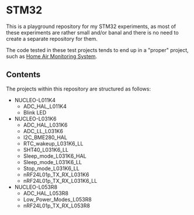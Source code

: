 # STM32

This is a playground repository for my STM32 experiments, as most of these experiments are rather small and/or banal and there is no need to create a separate repository for them.

The code tested in these test projects tends to end up in a "proper" project, such as [Home Air Monitoring System](https://github.com/JakubFranek/Home-Air-Monitoring-System/tree/master).

## Contents

The projects within this repository are structured as follows:

- NUCLEO-L011K4
  - ADC_HAL_L011K4
  - Blink LED
- NUCLEO-L031K6
  - ADC_HAL_L031K6
  - ADC_LL_L031K6
  - I2C_BME280_HAL
  - RTC_wakeup_L031K6_LL
  - SHT40_L031K6_LL
  - Sleep_mode_L031K6_HAL
  - Sleep_mode_L031K6_LL
  - Stop_mode_L031K6_LL
  - nRF24L01p_TX_RX_L031K6
  - nRF24L01p_TX_RX_L031K6_LL
- NUCLEO-L053R8
  - ADC_HAL_L053R8
  - Low_Power_Modes_L053R8
  - nRF24L01p_TX_RX_L053R8